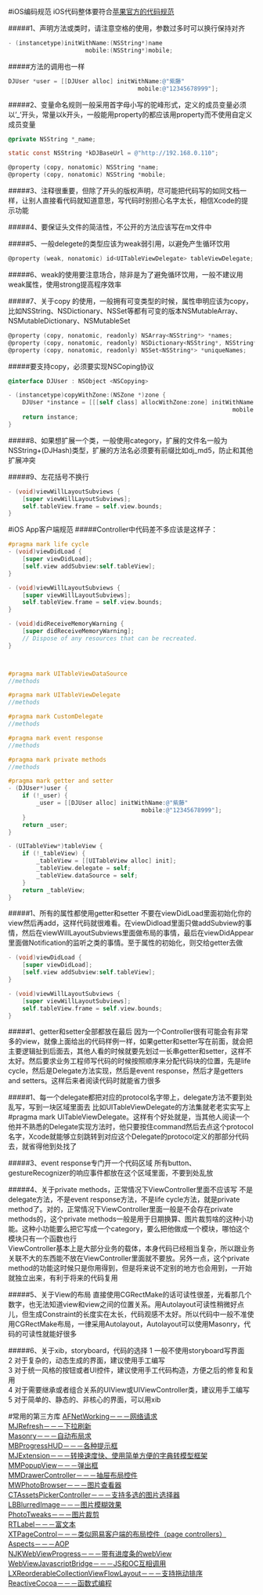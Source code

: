 #iOS编码规范
iOS代码整体要符合<a href="https://developer.apple.com/library/mac/documentation/Cocoa/Conceptual/CodingGuidelines/CodingGuidelines.html">苹果官方的代码规范</a><br>

#####1、声明方法或类时，请注意空格的使用，参数过多时可以换行保持对齐
```objective-c
- (instancetype)initWithName:(NSString*)name
                      mobile:(NSString*)mobile;
```

#####方法的调用也一样<br>
```objective-c
DJUser *user = [[DJUser alloc] initWithName:@"紫藤"
                                     mobile:@"12345678999"];
```

#####2、变量命名规则一般采用首字母小写的驼峰形式，定义的成员变量必须以’_’开头，常量以k开头，一般能用property的都应该用property而不使用自定义成员变量<br>
```objective-c
@private NSString *_name;

static const NSString *kDJBaseUrl = @"http://192.168.0.110";

@property (copy, nonatomic) NSString *name;
@property (copy, nonatomic) NSString *mobile;

```
#####3、注释很重要，但除了开头的版权声明，尽可能把代码写的如同文档一样，让别人直接看代码就知道意思，写代码时别担心名字太长，相信Xcode的提示功能<br>

#####4、要保证头文件的简洁性，不公开的方法应该写在m文件中<br>

#####5、一般delegete的类型应该为weak弱引用，以避免产生循环饮用<br>
```objective-c
@property (weak, nonatomic) id<UITableViewDelegate> tableViewDelegate;
```
#####6、weak的使用要注意场合，除非是为了避免循环饮用，一般不建议用weak属性，使用strong提高程序效率<br>

#####7、关于copy 的使用，一般拥有可变类型的时候，属性申明应该为copy，比如NSString、NSDictionary、NSSet等都有可变的版本NSMutableArray、NSMutableDictionary、NSMutableSet<br>
```objective-c
@property (copy, nonatomic, readonly) NSArray<NSString*> *names;
@property (copy, nonatomic, readonly) NSDictionary<NSString*, NSString*> *namePhoneNumberPairs;
@property (copy, nonatomic, readonly) NSSet<NSString*> *uniqueNames;
```
#####要支持copy，必须要实现NSCoping协议<br>
```objective-c
@interface DJUser : NSObject <NSCopying>

- (instancetype)copyWithZone:(NSZone *)zone {
    DJUser *instance = [[[self class] allocWithZone:zone] initWithName:self.name
                                                                mobile:self.mobile];
    return instance;
}
```
#####8、如果想扩展一个类，一般使用category，扩展的文件名一般为NSString+(DJHash)类型，扩展的方法名必须要有前缀比如dj_md5，防止和其他扩展冲突<br>

#####9、左花括号不换行<br>
```objective-c
- (void)viewWillLayoutSubviews {
    [super viewWillLayoutSubviews];
    self.tableView.frame = self.view.bounds;
}
```

#iOS App客户端规范
#####Controller中代码差不多应该是这样子：<br>
```objective-c
#pragma mark life cycle
- (void)viewDidLoad {
    [super viewDidLoad];
    [self.view addSubview:self.tableView];
}

- (void)viewWillLayoutSubviews {
    [super viewWillLayoutSubviews];
    self.tableView.frame = self.view.bounds;
}

- (void)didReceiveMemoryWarning {
    [super didReceiveMemoryWarning];
    // Dispose of any resources that can be recreated.
}



#pragma mark UITableViewDataSource
//methods

#pragma mark UITableViewDelegate
//methods

#pragma mark CustomDelegate
//methods

#pragma mark event response
//methods

#pragma mark private methods
//methods

#pragma mark getter and setter
- (DJUser*)user {
    if (!_user) {
        _user = [[DJUser alloc] initWithName:@"紫藤"
                                      mobile:@"12345678999"];
    }
    return _user;
}

- (UITableView*)tableView {
    if (!_tableView) {
        _tableView = [[UITableView alloc] init];
        _tableView.delegate = self;
        _tableView.dataSource = self;
    }
    return _tableView;
}

```
#####1、所有的属性都使用getter和setter
不要在viewDidLoad里面初始化你的view然后再add，这样代码就很难看。在viewDidload里面只做addSubview的事情，然后在viewWillLayoutSubviews里面做布局的事情，最后在viewDidAppear里面做Notification的监听之类的事情。至于属性的初始化，则交给getter去做<br>
```objective-c
- (void)viewDidLoad {
    [super viewDidLoad];
    [self.view addSubview:self.tableView];
}

- (void)viewWillLayoutSubviews {
    [super viewWillLayoutSubviews];
    self.tableView.frame = self.view.bounds;
}
```
#####1、getter和setter全部都放在最后
因为一个Controller很有可能会有非常多的view，就像上面给出的代码样例一样，如果getter和setter写在前面，就会把主要逻辑扯到后面去，其他人看的时候就要先划过一长串getter和setter，这样不太好。然后要求业务工程师写代码的时候按照顺序来分配代码块的位置，先是life cycle，然后是Delegate方法实现，然后是event response，然后才是getters and setters。这样后来者阅读代码时就能省力很多<br>

#####1、每一个delegate都把对应的protocol名字带上，delegate方法不要到处乱写，写到一块区域里面去
比如UITableViewDelegate的方法集就老老实实写上#pragma mark  UITableViewDelegate。这样有个好处就是，当其他人阅读一个他并不熟悉的Delegate实现方法时，他只要按住command然后去点这个protocol名字，Xcode就能够立刻跳转到对应这个Delegate的protocol定义的那部分代码去，就省得他到处找了<br>

#####3、event response专门开一个代码区域
所有button、gestureRecognizer的响应事件都放在这个区域里面，不要到处乱放<br>

#####4、关于private methods，正常情况下ViewController里面不应该写
不是delegate方法，不是event response方法，不是life cycle方法，就是private method了。对的，正常情况下ViewController里面一般是不会存在private methods的，这个private methods一般是用于日期换算、图片裁剪啥的这种小功能。这种小功能要么把它写成一个category，要么把他做成一个模块，哪怕这个模块只有一个函数也行<br>
ViewController基本上是大部分业务的载体，本身代码已经相当复杂，所以跟业务关联不大的东西能不放在ViewController里面就不要放。另外一点，这个private method的功能这时候只是你用得到，但是将来说不定别的地方也会用到，一开始就独立出来，有利于将来的代码复用<br>

#####5、关于View的布局
直接使用CGRectMake的话可读性很差，光看那几个数字，也无法知道view和view之间的位置关系。用Autolayout可读性稍微好点儿，但生成Constraint的长度实在太长，代码观感不太好。所以代码中一般不准使用CGRectMake布局，一律采用Autolayout，Autolayout可以使用Masonry，代码的可读性就能好很多<br>

#####6、关于xib，storyboard，代码的选择
1 一般不使用storyboard写界面<br>
2 对于复杂的，动态生成的界面，建议使用手工编写<br>
3 对于统一风格的按钮或者UI控件，建议使用手工代码构造，方便之后的修复和复用<br>
4 对于需要继承或者组合关系的UIView或UIViewController类，建议用手工编写<br>
5 对于简单的、静态的、非核心的界面，可以用xib<br>

#常用的第三方库
<a href="https://github.com/AFNetworking/AFNetworking">AFNetWorking－－－网络请求</a><br>
<a href="https://github.com/CoderMJLee/MJRefresh">MJRefresh－－－下拉刷新</a><br>
<a href="https://github.com/SnapKit/Masonry">Masonry－－－自动布局求</a><br>
<a href="https://github.com/jdg/MBProgressHUD">MBProgressHUD－－－各种提示框</a><br>
<a href="https://github.com/CoderMJLee/MJExtension">MJExtension－－－转换速度快、使用简单方便的字典转模型框架</a><br>
<a href="https://github.com/adad184/MMPopupView">MMPopupView－－－弹出框</a><br>
<a href="https://github.com/mutualmobile/MMDrawerController">MMDrawerController－－－抽屉布局控件</a><br>
<a href="https://github.com/mwaterfall/MWPhotoBrowser">MWPhotoBrowser－－－图片查看器</a><br>
<a href="https://github.com/chiunam/CTAssetsPickerController">CTAssetsPickerController－－－支持多选的图片选择器</a><br>
<a href="https://github.com/lukabernardi/LBBlurredImage">LBBlurredImage－－－图片模糊效果</a><br>
<a href="https://github.com/itouch2/PhotoTweaks">PhotoTweaks－－－图片裁剪</a><br>
<a href="https://github.com/honcheng/RTLabel">RTLabel－－－富文本</a><br>
<a href="https://github.com/imchenglibin/XTPageControl">XTPageControl－－－类似网易客户端的布局控件（page controllers）</a><br>
<a href="https://github.com/steipete/Aspects">Aspects－－－AOP</a><br>
<a href="https://github.com/ninjinkun/NJKWebViewProgress">NJKWebViewProgress－－－带有进度条的webView</a><br>
<a href="https://github.com/marcuswestin/WebViewJavascriptBridge">WebViewJavascriptBridge－－－JS和OC互相调用</a><br>
<a href="https://github.com/lxcid/LXReorderableCollectionViewFlowLayout">LXReorderableCollectionViewFlowLayout－－－支持拖动排序</a><br>
<a href="https://github.com/ReactiveCocoa/ReactiveCocoa">ReactiveCocoa－－－函数式编程</a><br>


